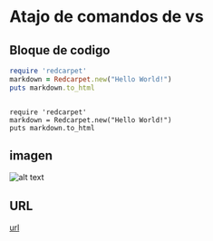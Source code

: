 # Atajo de comandos de vs

## Bloque de codigo

```ruby
require 'redcarpet'
markdown = Redcarpet.new("Hello World!")
puts markdown.to_html
```

``` bash

```

```
require 'redcarpet'
markdown = Redcarpet.new("Hello World!")
puts markdown.to_html
```

## imagen

![alt text](../recursos/Fireship/linux/linuxFileSystem)

## URL
[url](https://crontab.guru/#20_4_*_*_5)